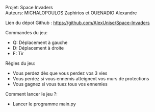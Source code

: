 Projet: Space Invaders  
Auteurs: MICHALOPOULOS Zaphirios et OUENADIO Alexandre


Lien du dépot Github : https://github.com/AlexUnise/Space-Invaders

Commandes du jeu:
- Q: Déplacement à gauche
- D: Déplacement à droite
- F: Tir

Règles du jeu:
- Vous perdez dès que vous perdez vos 3 vies
- Vous perdez si vous ennemis atteignent vos murs de protections
- Vous gagnez si vous tuez tous vos ennemies

Comment lancer le jeu ?:
- Lancer le programme main.py



